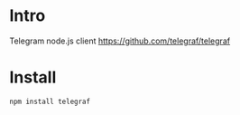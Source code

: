 # Intro
Telegram node.js client
https://github.com/telegraf/telegraf

# Install
    npm install telegraf
